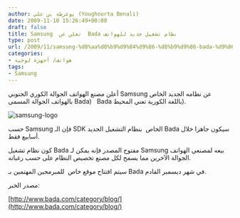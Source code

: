 ```yaml
---
author: يوغرطة بن علي (Youghourta Benali)
date: 2009-11-10 15:26:49+00:00
draft: false
title: Samsung  تعلن عن  Bada نظام تشغيل جديد للهواتف
type: post
url: /2009/11/samsung-%d8%aa%d8%b9%d9%84%d9%86-%d8%b9%d9%86-bada-%d9%86%d8%b8%d8%a7%d9%85-%d8%aa%d8%b4%d8%ba%d9%8a%d9%84-%d8%ac%d8%af%d9%8a%d8%af-%d9%84%d9%84%d9%87%d9%88%d8%a7%d8%aa%d9%81/
categories:
- هواتف/ أجهزة لوحية
tags:
- Samsung
---
```


أعلن مصنع الهواتف الجوالة الكوري الجنوبي Samsung عن نظامه الجديد الخاص بالهواتف الجوالة المسمى Bada)   Bada باللغة الكورية تعني المحيط).

![samsung-logo](https://www.it-scoop.com/wp-content/uploads/2009/11/samsung-logo-300x100.jpg)


حسب Samsung فإن الـ SDK الخاص  بنظام التشغيل الجديد Bada سيكون جاهزا خلال أسابيع فقط.

كون نظام تشغيل Bada مفتوح المصدر فإنه يمكن لـ Samsung بيعه لمصنعي الهواتف الجوالة الآخرين مما يسمح لكل مصنع تخصيص النظام على حسب رغباته.

سيتم افتتاح موقع خاص  للمبرمجين المهتمين بـ Bada في شهر ديسمبر القادم.

مصدر الخبر:

[http://www.bada.com/category/blog/](http://www.bada.com/category/blog/)
